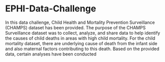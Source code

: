 # EPHI-Data-Challenge
In this data challenge, Child Health and Mortality Prevention Surveillance (CHAMPS) dataset has been provided. The purpose of the CHAMPS Surveillance dataset was to collect, analyze, and share data to help identify the causes of child deaths in areas with high child mortality. For the child mortality dataset, there are underlying cause of death from the infant side and also maternal factors contributing to this death. Based on the provided data, certain analyses have been conducted
